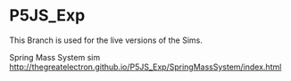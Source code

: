 # P5JS_Exp

This Branch is used for the live versions of the Sims.

Spring Mass System sim
http://thegreatelectron.github.io/P5JS_Exp/SpringMassSystem/index.html

